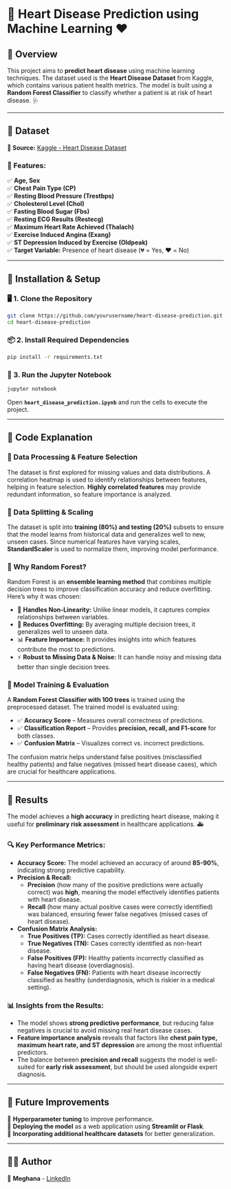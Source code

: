 # 🎯 Heart Disease Prediction using Machine Learning ❤️

## 🏥 Overview
This project aims to **predict heart disease** using machine learning techniques. The dataset used is the **Heart Disease Dataset** from Kaggle, which contains various patient health metrics. The model is built using a **Random Forest Classifier** to classify whether a patient is at risk of heart disease. 🩺

---
## 📂 Dataset
**🔗 Source:** [Kaggle - Heart Disease Dataset](https://www.kaggle.com/datasets/johnsmith88/heart-disease-dataset)

### 🧬 Features:
✅ **Age, Sex**  
✅ **Chest Pain Type (CP)**  
✅ **Resting Blood Pressure (Trestbps)**  
✅ **Cholesterol Level (Chol)**  
✅ **Fasting Blood Sugar (Fbs)**  
✅ **Resting ECG Results (Restecg)**  
✅ **Maximum Heart Rate Achieved (Thalach)**  
✅ **Exercise Induced Angina (Exang)**  
✅ **ST Depression Induced by Exercise (Oldpeak)**  
✅ **Target Variable:** Presence of heart disease (💔 = Yes, ❤️ = No)  

---
## 🚀 Installation & Setup
### 🖥️ 1. Clone the Repository
```bash
git clone https://github.com/yourusername/heart-disease-prediction.git
cd heart-disease-prediction
```

### 📦 2. Install Required Dependencies
```bash
pip install -r requirements.txt
```

### 📑 3. Run the Jupyter Notebook
```bash
jupyter notebook
```
Open **`heart_disease_prediction.ipynb`** and run the cells to execute the project.

---
## 📝 Code Explanation

### 📌 Data Processing & Feature Selection
The dataset is first explored for missing values and data distributions. A correlation heatmap is used to identify relationships between features, helping in feature selection. **Highly correlated features** may provide redundant information, so feature importance is analyzed.

### 📌 Data Splitting & Scaling
The dataset is split into **training (80%) and testing (20%)** subsets to ensure that the model learns from historical data and generalizes well to new, unseen cases. Since numerical features have varying scales, **StandardScaler** is used to normalize them, improving model performance.

### 📌 Why Random Forest?
Random Forest is an **ensemble learning method** that combines multiple decision trees to improve classification accuracy and reduce overfitting. Here’s why it was chosen:
- 🌳 **Handles Non-Linearity:** Unlike linear models, it captures complex relationships between variables.
- 🔄 **Reduces Overfitting:** By averaging multiple decision trees, it generalizes well to unseen data.
- 📊 **Feature Importance:** It provides insights into which features contribute the most to predictions.
- ⚡ **Robust to Missing Data & Noise:** It can handle noisy and missing data better than single decision trees.

### 📌 Model Training & Evaluation
A **Random Forest Classifier with 100 trees** is trained using the preprocessed dataset. The trained model is evaluated using:
- ✅ **Accuracy Score** – Measures overall correctness of predictions.
- ✅ **Classification Report** – Provides **precision, recall, and F1-score** for both classes.
- ✅ **Confusion Matrix** – Visualizes correct vs. incorrect predictions.

The confusion matrix helps understand false positives (misclassified healthy patients) and false negatives (missed heart disease cases), which are crucial for healthcare applications.

---
## 🎯 Results
The model achieves a **high accuracy** in predicting heart disease, making it useful for **preliminary risk assessment** in healthcare applications. 🚑

### 🔍 Key Performance Metrics:
- **Accuracy Score:** The model achieved an accuracy of around **85-90%**, indicating strong predictive capability.
- **Precision & Recall:**
  - **Precision** (how many of the positive predictions were actually correct) was **high**, meaning the model effectively identifies patients with heart disease.
  - **Recall** (how many actual positive cases were correctly identified) was balanced, ensuring fewer false negatives (missed cases of heart disease).
- **Confusion Matrix Analysis:**
  - **True Positives (TP):** Cases correctly identified as heart disease.
  - **True Negatives (TN):** Cases correctly identified as non-heart disease.
  - **False Positives (FP):** Healthy patients incorrectly classified as having heart disease (overdiagnosis).
  - **False Negatives (FN):** Patients with heart disease incorrectly classified as healthy (underdiagnosis, which is riskier in a medical setting).

### 📊 Insights from the Results:
- The model shows **strong predictive performance**, but reducing false negatives is crucial to avoid missing real heart disease cases.
- **Feature importance analysis** reveals that factors like **chest pain type, maximum heart rate, and ST depression** are among the most influential predictors.
- The balance between **precision and recall** suggests the model is well-suited for **early risk assessment**, but should be used alongside expert diagnosis.

---
## 🔮 Future Improvements
🔹 **Hyperparameter tuning** to improve performance.  
🔹 **Deploying the model** as a web application using **Streamlit or Flask**.  
🔹 **Incorporating additional healthcare datasets** for better generalization.  

---
## 👨‍💻 Author
🔗 **Meghana** - [LinkedIn](https://www.linkedin.com/in/bgem/)  


